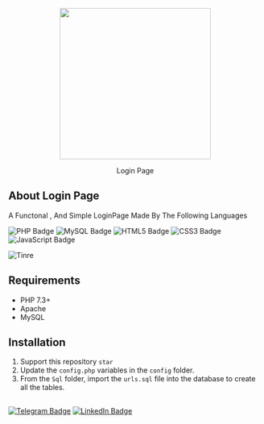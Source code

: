<p align="center"><img src="https://HeroExpert.ir/GitHub/Preview.png" width="300"></p>

<p align="center">Login Page</p>

## About Login Page

A Functonal , And Simple LoginPage Made By The Following Languages

![PHP Badge](https://img.shields.io/badge/PHP-777BB4?logo=php&logoColor=fff&style=flat)
![MySQL Badge](https://img.shields.io/badge/MySQL-4479A1?logo=mysql&logoColor=fff&style=flat)
![HTML5 Badge](https://img.shields.io/badge/HTML5-E34F26?logo=html5&logoColor=fff&style=flat)
![CSS3 Badge](https://img.shields.io/badge/CSS3-1572B6?logo=css3&logoColor=fff&style=flat)
![JavaScript Badge](https://img.shields.io/badge/JavaScript-F7DF1E?logo=javascript&logoColor=000&style=flat)
 

![Tinre](https://HeroExpert.ir/GitHub/LoginPage/Preview.gif)


## Requirements
* PHP 7.3+
* Apache
* MySQL
  

## Installation

1. Support this repository `star`
2. Update the `config.php` variables in the `config` folder.
3. From the `Sql` folder, import the `urls.sql` file into the database to create all the tables.

## 

<a href="https://t.me/HeroExpert_ir">![Telegram Badge](https://img.shields.io/badge/Telegram-26A5E4?logo=telegram&logoColor=fff&style=flat)</a>
<a href="https://www.linkedin.com/in/amirreza-ebrahimi-9623052a9">![LinkedIn Badge](https://img.shields.io/badge/LinkedIn-0A66C2?logo=linkedin&logoColor=fff&style=flat)</a>
